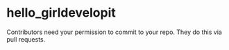 # hello_girldevelopit
Contributors need your permission to commit to your repo. They do this via pull requests.
